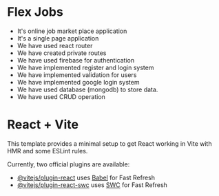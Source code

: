 # Flex Jobs
- It's online job market place application 
- It's a single page application 
- We have used react router 
- We have created private routes 
- We have used firebase for authentication 
- We have implemented register and login system 
- We have implemented validation for users 
- We have implemented google login system
- We have used database (mongodb) to store data.
- We have used CRUD operation





# React + Vite

This template provides a minimal setup to get React working in Vite with HMR and some ESLint rules.

Currently, two official plugins are available:

- [@vitejs/plugin-react](https://github.com/vitejs/vite-plugin-react/blob/main/packages/plugin-react/README.md) uses [Babel](https://babeljs.io/) for Fast Refresh
- [@vitejs/plugin-react-swc](https://github.com/vitejs/vite-plugin-react-swc) uses [SWC](https://swc.rs/) for Fast Refresh
